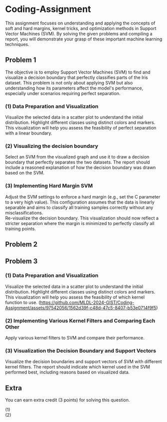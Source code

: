 # Coding-Assignment
This assignment focuses on understanding and applying the concepts of soft and hard margins, kernel tricks, and optimization methods in Support Vector Machines (SVM). By solving the given problems and compiling a report, you will demonstrate your grasp of these important machine learning techniques.  

## Problem 1
The objective is to employ Support Vector Machines (SVM) to find and visualize a decision boundary that perfectly classifies parts of the Iris dataset. This problem is not only about applying SVM but also understanding how its parameters affect the model's performance, especially under scenarios requiring perfect separation.

### (1) Data Preparation and Visualization  
Visualize the selected data in a scatter plot to understand the initial distribution. Highlight different classes using distinct colors and markers. This visualization will help you assess the feasibility of perfect separation with a linear boundary.   

### (2) Visualizing the decision boundary  
Select an SVM from the visualized graph and use it to draw a decision boundary that perfectly separates the two datasets. The report should include a reasoned explanation of how the decision boundary was drawn based on the SVM.   

### (3) Implementing Hard Margin SVM  
Adjust the SVM settings to enforce a hard margin (e.g., set the C parameter to a very high value). This configuration assumes that the data is linearly separable and aims to classify all training samples correctly without any misclassifications.  
Re-visualize the decision boundary. This visualization should now reflect a stricter separation where the margin is minimized to perfectly classify all training points.

## Problem 2

## Problem 3
### (1) Data Preparation and Visualization
Visualize the selected data in a scatter plot to understand the initial distribution. Highlight different classes using distinct colors and markers. This visualization will help you assess the feasibility of which kernel function to use.
(https://github.com/MLDL-2024-GIST/Coding-Assignment/assets/97542056/1562d39f-c48d-47c5-8407-b53e0714f9f5)

### (2) Implementing Various Kernel Filters and Comparing Each Other
Apply various kernel filters to SVM and compare their performance.
### (3) Visualization the Decision Boundary and Support Vectors
Visualize the decision boundaries and support vectors of SVM with different kernel filters. The report should indicate which kernel used in the SVM performed best, including reasons based on visualized data. 
## Extra
You can earn extra credit (3 points) for solving this question. 

(1)   
(2)
